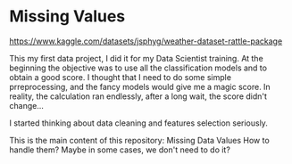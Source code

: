 # Missing Values
https://www.kaggle.com/datasets/jsphyg/weather-dataset-rattle-package

This my first data project, I did it for my Data Scientist training. At the beginning the objective was to use all the classification models and to obtain a good score. I thought that I need to do some simple prreprocessing, and the fancy models would give me a magic score. In reality, the calculation ran endlessly, after a long wait, the score didn't change...

I started thinking about data cleaning and features selection seriously. 

This is the main content of this repository:
Missing Data Values
   How to handle them?
   Maybe in some cases, we don't need to do it?
   
